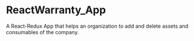 # ReactWarranty_App
A React-Redux App that helps an organization to add and delete assets and consumables of the company.
